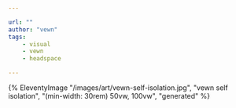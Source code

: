 ```yaml
---

url: ""
author: "vewn"
tags:
    - visual
    - vewn
    - headspace

---
```

{% EleventyImage "/images/art/vewn-self-isolation.jpg", "vewn self isolation", "(min-width: 30rem) 50vw, 100vw", "generated" %}